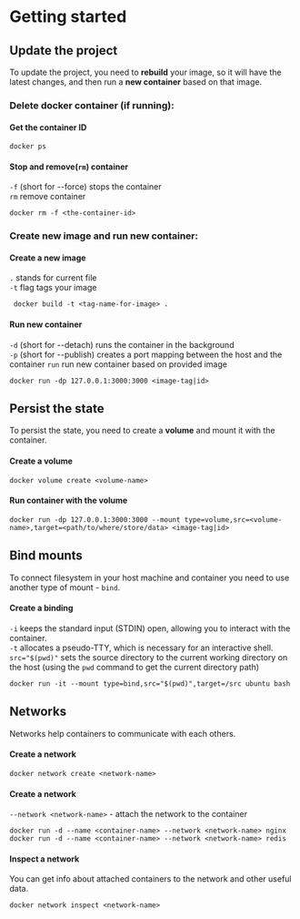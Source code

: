 # Getting started

## Update the project
To update the project, you need to **rebuild** your image, so it will have 
the latest changes, and then run a **new container** based on that image.

### Delete docker container (if running):

#### Get the container ID
```
docker ps
```
#### Stop and remove(`rm`) container
`-f` (short for --force) stops the container\
`rm` remove container
```
docker rm -f <the-container-id>
```

### Create new image and run new container:
#### Create a new image
`.` stands for current file\
`-t` flag tags your image
```
 docker build -t <tag-name-for-image> .
```
#### Run new container
`-d` (short for --detach) runs the container in the background\
`-p` (short for --publish) creates a port mapping between the host and the container
`run` run new container based on provided image
```
docker run -dp 127.0.0.1:3000:3000 <image-tag|id>
```

## Persist the state
To persist the state, you need to create a **volume**
and mount it with the container.
#### Create a volume
```
docker volume create <volume-name>
```
#### Run container with the volume
```
docker run -dp 127.0.0.1:3000:3000 --mount type=volume,src=<volume-name>,target=<path/to/where/store/data> <image-tag|id>
```

## Bind mounts
To connect filesystem in your host machine and container you need to use
another type of mount - `bind`.
#### Create a binding
`-i` keeps the standard input (STDIN) open, allowing you to interact with the container.\
`-t` allocates a pseudo-TTY, which is necessary for an interactive shell.\
`src="$(pwd)"` sets the source directory to the current working directory on the host (using the `pwd` command to get the current directory path)
```
docker run -it --mount type=bind,src="$(pwd)",target=/src ubuntu bash
```

## Networks
Networks help containers to communicate with each others.

#### Create a network
```
docker network create <network-name>
```
#### Create a network
`--network <network-name>` - attach the network to the container
```
docker run -d --name <container-name> --network <network-name> nginx
docker run -d --name <container-name> --network <network-name> redis
```
#### Inspect a network
You can get info about attached containers to the network and other
useful data.
```
docker network inspect <network-name>
```

